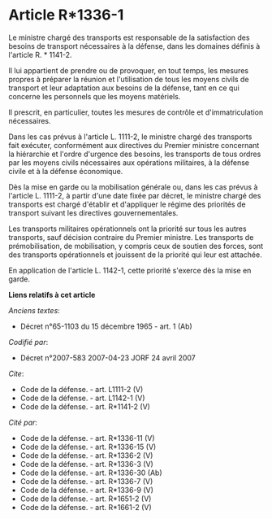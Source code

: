 # Article R*1336-1

Le ministre chargé des transports est responsable de la satisfaction des besoins de transport nécessaires à la défense, dans
les domaines définis à l'article R. * 1141-2. 

Il lui appartient de prendre ou de provoquer, en tout temps, les mesures propres à préparer la réunion et l'utilisation de
tous les moyens civils de transport et leur adaptation aux besoins de la défense, tant en ce qui concerne les personnels que
les moyens matériels. 

Il prescrit, en particulier, toutes les mesures de contrôle et d'immatriculation nécessaires. 

Dans les cas prévus à l'article L. 1111-2, le ministre chargé des transports fait exécuter, conformément aux directives du
Premier ministre concernant la hiérarchie et l'ordre d'urgence des besoins, les transports de tous ordres par les moyens
civils nécessaires aux opérations militaires, à la défense civile et à la défense économique. 

Dès la mise en garde ou la mobilisation générale ou, dans les cas prévus à l'article L. 1111-2, à partir d'une date fixée par
décret, le ministre chargé des transports est chargé d'établir et d'appliquer le régime des priorités de transport suivant
les directives gouvernementales. 

Les transports militaires opérationnels ont la priorité sur tous les autres transports, sauf décision contraire du Premier
ministre. Les transports de prémobilisation, de mobilisation, y compris ceux de soutien des forces, sont des transports
opérationnels et jouissent de la priorité qui leur est attachée. 

En application de l'article L. 1142-1, cette priorité s'exerce dès la mise en garde.

**Liens relatifs à cet article**

_Anciens textes_:

  - Décret n°65-1103 du 15 décembre 1965 - art. 1 (Ab)

_Codifié par_:

  - Décret n°2007-583 2007-04-23 JORF 24 avril 2007

_Cite_:

  - Code de la défense. - art. L1111-2 (V)
  - Code de la défense. - art. L1142-1 (V)
  - Code de la défense. - art. R*1141-2 (V)

_Cité par_:

  - Code de la défense. - art. R*1336-11 (V)
  - Code de la défense. - art. R*1336-15 (V)
  - Code de la défense. - art. R*1336-2 (V)
  - Code de la défense. - art. R*1336-3 (V)
  - Code de la défense. - art. R*1336-30 (Ab)
  - Code de la défense. - art. R*1336-7 (V)
  - Code de la défense. - art. R*1336-9 (V)
  - Code de la défense. - art. R*1651-2 (V)
  - Code de la défense. - art. R*1661-2 (V)

